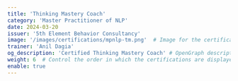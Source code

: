 ```yaml
---
title: 'Thinking Mastery Coach'
category: 'Master Practitioner of NLP'
date: 2024-03-20
issuer: '5th Element Behavior Consultancy'
image: '/images/certifications/mpnlp-tm.png'  # Image for the certification
trainer: 'Anil Dagia'
og_description: 'Certified Thinking Mastery Coach' # OpenGraph description for this page
weight: 6  # Control the order in which the certifications are displayed
enable: true
---
```

